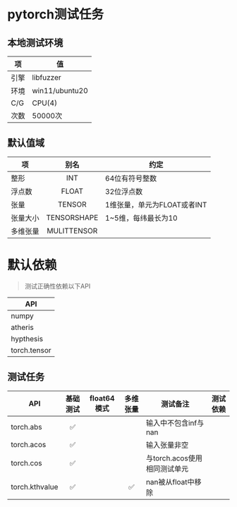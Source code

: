# pytorch测试任务

## 本地测试环境
|项|值|
|----|----|
|引擎|libfuzzer|
|环境|win11/ubuntu20|
|C/G|CPU(4)|
|次数|50000次|

## 默认值域
|项|别名|约定|
|----|:----:|----|
|整形|INT|64位有符号整数|
|浮点数|FLOAT|32位浮点数|
|张量|TENSOR|1维张量，单元为FLOAT或者INT|
|张量大小|TENSORSHAPE|1~5维，每纬最长为10|
|多维张量|MULITTENSOR||

# 默认依赖
> 测试正确性依赖以下API

|API|
|----|
|numpy|
|atheris|
|hypthesis|
|torch.tensor|


## 测试任务
|API|基础测试|float64模式|多维张量|测试备注|测试依赖|
|----|:----:|:----:|:----:|----|----|
|torch\.abs| :white_check_mark: |  ||输入中不包含inf与nan||
|torch\.acos| :white_check_mark: | | |输入张量非空||
|torch\.cos| :white_check_mark: | | | 与torch.acos使用相同测试单元||
|torch.kthvalue|:white_check_mark:||:white_check_mark:|nan被从float中移除||

